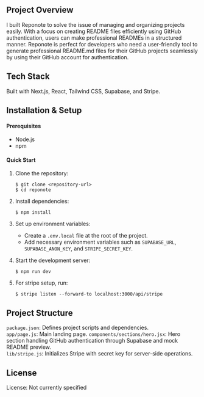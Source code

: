 ## Project Overview

I built Reponote to solve the issue of managing and organizing projects easily. With a focus on creating README files efficiently using GitHub authentication, users can make professional READMEs in a structured manner. Reponote is perfect for developers who need a user-friendly tool to generate professional README.md files for their GitHub projects seamlessly by using their GitHub account for authentication.

## Tech Stack

Built with Next.js, React, Tailwind CSS, Supabase, and Stripe.

## Installation & Setup

#### Prerequisites

- Node.js
- npm 

#### Quick Start

1. Clone the repository:
   
       $ git clone <repository-url>
       $ cd reponote

2. Install dependencies:
   
       $ npm install

3. Set up environment variables:
    - Create a `.env.local` file at the root of the project.
    - Add necessary environment variables such as `SUPABASE_URL`, `SUPABASE_ANON_KEY`, and `STRIPE_SECRET_KEY`.
    
4. Start the development server:

       $ npm run dev

5. For stripe setup, run:
   
       $ stripe listen --forward-to localhost:3000/api/stripe

## Project Structure

`package.json`: Defines project scripts and dependencies.  
`app/page.js`: Main landing page.
`components/sections/hero.jsx`: Hero section handling GitHub authentication through Supabase and mock README preview.  
`lib/stripe.js`: Initializes Stripe with secret key for server-side operations.  

## License

License: Not currently specified